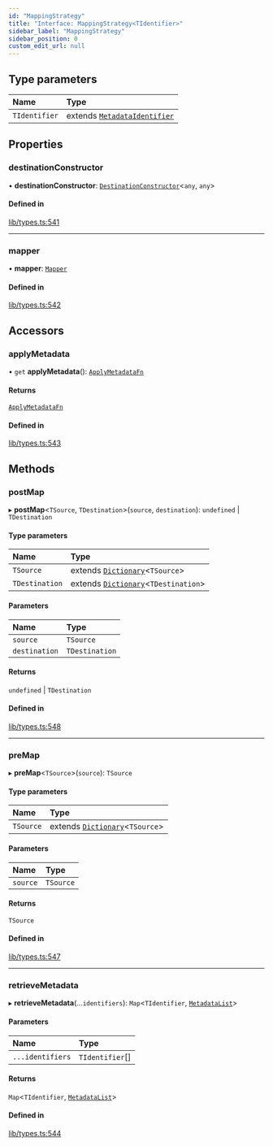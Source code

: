 ```yaml
---
id: "MappingStrategy"
title: "Interface: MappingStrategy<TIdentifier>"
sidebar_label: "MappingStrategy"
sidebar_position: 0
custom_edit_url: null
---
```


## Type parameters

| Name | Type |
| :------ | :------ |
| `TIdentifier` | extends [`MetadataIdentifier`](../modules.md#metadataidentifier) |

## Properties

### destinationConstructor

• **destinationConstructor**: [`DestinationConstructor`](../modules.md#destinationconstructor)<`any`, `any`\>

#### Defined in

[lib/types.ts:541](https://github.com/nartc/mapper/blob/e4b240d/packages/core/src/lib/types.ts#L541)

___

### mapper

• **mapper**: [`Mapper`](Mapper.md)

#### Defined in

[lib/types.ts:542](https://github.com/nartc/mapper/blob/e4b240d/packages/core/src/lib/types.ts#L542)

## Accessors

### applyMetadata

• `get` **applyMetadata**(): [`ApplyMetadataFn`](../modules.md#applymetadatafn)

#### Returns

[`ApplyMetadataFn`](../modules.md#applymetadatafn)

#### Defined in

[lib/types.ts:543](https://github.com/nartc/mapper/blob/e4b240d/packages/core/src/lib/types.ts#L543)

## Methods

### postMap

▸ **postMap**<`TSource`, `TDestination`\>(`source`, `destination`): `undefined` \| `TDestination`

#### Type parameters

| Name | Type |
| :------ | :------ |
| `TSource` | extends [`Dictionary`](../modules.md#dictionary)<`TSource`\> |
| `TDestination` | extends [`Dictionary`](../modules.md#dictionary)<`TDestination`\> |

#### Parameters

| Name | Type |
| :------ | :------ |
| `source` | `TSource` |
| `destination` | `TDestination` |

#### Returns

`undefined` \| `TDestination`

#### Defined in

[lib/types.ts:548](https://github.com/nartc/mapper/blob/e4b240d/packages/core/src/lib/types.ts#L548)

___

### preMap

▸ **preMap**<`TSource`\>(`source`): `TSource`

#### Type parameters

| Name | Type |
| :------ | :------ |
| `TSource` | extends [`Dictionary`](../modules.md#dictionary)<`TSource`\> |

#### Parameters

| Name | Type |
| :------ | :------ |
| `source` | `TSource` |

#### Returns

`TSource`

#### Defined in

[lib/types.ts:547](https://github.com/nartc/mapper/blob/e4b240d/packages/core/src/lib/types.ts#L547)

___

### retrieveMetadata

▸ **retrieveMetadata**(...`identifiers`): `Map`<`TIdentifier`, [`MetadataList`](../modules.md#metadatalist)\>

#### Parameters

| Name | Type |
| :------ | :------ |
| `...identifiers` | `TIdentifier`[] |

#### Returns

`Map`<`TIdentifier`, [`MetadataList`](../modules.md#metadatalist)\>

#### Defined in

[lib/types.ts:544](https://github.com/nartc/mapper/blob/e4b240d/packages/core/src/lib/types.ts#L544)
